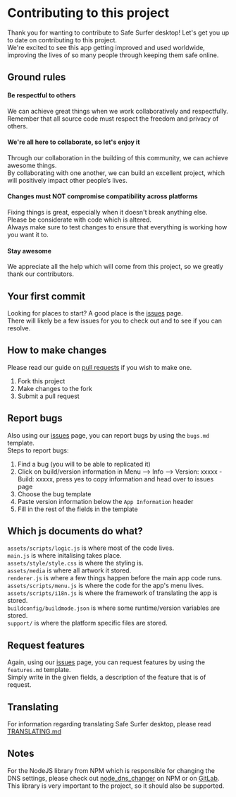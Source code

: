 # Contributing to this project
Thank you for wanting to contribute to Safe Surfer desktop! Let's get you up to date on contributing to this project.  
We're excited to see this app getting improved and used worldwide, improving the lives of so many people through keeping them safe online.  

## Ground rules
#### Be respectful to others
We can achieve great things when we work collaboratively and respectfully.  
Remember that all source code must respect the freedom and privacy of others.  

#### We're all here to collaborate, so let's enjoy it
Through our collaboration in the building of this community, we can achieve awesome things.  
By collaborating with one another, we can build an excellent project, which will positively impact other people’s lives.  

#### Changes must NOT compromise compatibility across platforms
Fixing things is great, especially when it doesn't break anything else.  
Please be considerate with code which is altered.  
Always make sure to test changes to ensure that everything is working how you want it to.  

#### Stay awesome
We appreciate all the help which will come from this project, so we greatly thank our contributors.  

## Your first commit
Looking for places to start? A good place is the [issues](https://gitlab.com/safesurfer/SafeSurfer-Desktop/issues) page.  
There will likely be a few issues for you to check out and to see if you can resolve.  

## How to make changes
Please read our guide on [pull requests](PULLREQUESTCHECKLIST.md) if you wish to make one.  
1. Fork this project
2. Make changes to the fork
3. Submit a pull request

## Report bugs
Also using our [issues](https://gitlab.com/safesurfer/SafeSurfer-Desktop/issues/new) page, you can report bugs by using the `bugs.md` template.  
Steps to report bugs:  
1. Find a bug (you will to be able to replicated it)
2. Click on build/version information in Menu --> Info --> Version: xxxxx - Build: xxxxx, press yes to copy information and head over to issues page
3. Choose the bug template
4. Paste version information below the `App Information` header
5. Fill in the rest of the fields in the template

## Which js documents do what?
`assets/scripts/logic.js` is where most of the code lives.  
`main.js` is where initalising takes place.  
`assets/style/style.css` is where the styling is.  
`assets/media` is where all artwork it stored.  
`renderer.js` is where a few things happen before the main app code runs.  
`assets/scripts/menu.js` is where the code for the app's menu lives.  
`assets/scripts/i18n.js` is where the framework of translating the app is stored.  
`buildconfig/buildmode.json` is where some runtime/version variables are stored.  
`support/` is where the platform specific files are stored.  

## Request features
Again, using our [issues](https://gitlab.com/safesurfer/SafeSurfer-Desktop/issues/new) page, you can request features by using the `features.md` template.  
Simply write in the given fields, a description of the feature that is of request.  

## Translating
For information regarding translating Safe Surfer desktop, please read [TRANSLATING.md](TRANSLATING.md)  

## Notes
For the NodeJS library from NPM which is responsible for changing the DNS settings, please check out [node_dns_changer](https://www.npmjs.com/package/node_dns_changer) on NPM or on [GitLab](https://gitlab.com/BobyMCbobs/node_dns_changer).  
This library is very important to the project, so it should also be supported.  
